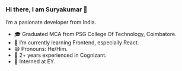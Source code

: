 ### Hi there, I am Suryakumar 👋

<!--
**Suryakumar007/Suryakumar007** is a ✨ _special_ ✨ repository because its `README.md` (this file) appears on your GitHub profile.

Here are some ideas to get you started:

- 🔭 I’m a pasionate developer from India.
- 🌱 I’m currently learning React
- 🤔 I’m looking for help with ...
- 💬 Ask me about ...
- 📫 How to reach me: ...
- 😄 Pronouns: ...
- ⚡ Fun fact: ...
-->

I’m a pasionate developer from India.
- 🎓 Graduated MCA from PSG College Of Technology, Coimbatore.
- 🌱 I’m currently learning Frontend, especially React.
- 😄 Pronouns: He/Him.
- 🔭 2+ years experienced in Cognizant.
- 🔭 Interned at EY.
